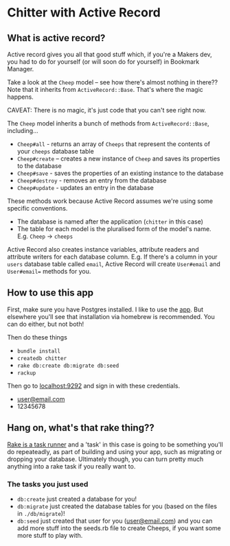# Chitter with Active Record

## What is active record?

Active record gives you all that good stuff which, if you're a Makers dev, you had to do for yourself (or will soon do for yourself) in Bookmark Manager.

Take a look at the `Cheep` model – see how there's almost nothing in there??  Note that it inherits from `ActiveRecord::Base`.  That's where the magic happens.

CAVEAT: There is no magic, it's just code that you can't see right now.

The `Cheep` model inherits a bunch of methods from `ActiveRecord::Base`, including...

- `Cheep#all`     - returns an array of `Cheeps` that represent the contents of your `cheeps` database table
- `Cheep#create`  – creates a new instance of `Cheep` and saves its properties to the database
- `Cheep#save`    - saves the properties of an existing instance to the database
- `Cheep#destroy` - removes an entry from the database
- `Cheep#update`  - updates an entry in the database

These methods work because Active Record assumes we're using some specific conventions.

- The database is named after the application (`chitter` in this case)
- The table for each model is the pluralised form of the model's name.  E.g. `Cheep` -> `cheeps`

Active Record also creates instance variables, attribute readers and attribute writers for each database column.  E.g. If there's a column in your `users` database table called `email`, Active Record will create `User#email` and `User#email=` methods for you.

## How to use this app

First, make sure you have Postgres installed.  I like to use the [app](https://postgresapp.com/downloads.html).  But elsewhere you'll see that installation via homebrew is recommended.  You can do either, but not both!

Then do these things

* `bundle install`
* `createdb chitter`
* `rake db:create db:migrate db:seed`
* `rackup`

Then go to [localhost:9292](http://localhost:9292) and sign in with these credentials.

* user@email.com
* 12345678

## Hang on, what's that rake thing??

[Rake is a task runner](https://www.rubyguides.com/2019/02/ruby-rake/) and a 'task' in this case is going to be something you'll do repeateadly, as part of building and using your app, such as migrating or dropping your database.  Ultimately though, you can turn pretty much anything into a rake task if you really want to.

### The tasks you just used

- `db:create` just created a database for you!
- `db:migrate` just created the database tables for you (based on the files in `./db/migrate`)!
- `db:seed` just created that user for you (user@email.com) and you can add more stuff into the seeds.rb file to create Cheeps, if you want some more stuff to play with.